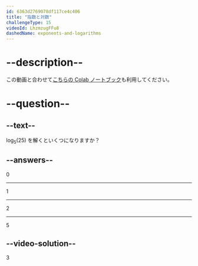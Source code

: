 ```yaml
---
id: 6363d2769078df117ce4c406
title: "指数と対数"
challengeType: 15
videoId: LhzmzugFFu8
dashedName: exponents-and-logarithms
---
```


# --description--

この動画と合わせて<a href="https://colab.research.google.com/drive/1hg7ecxGT20B8HR2mV75HzMylj9SHIWH8?usp=sharing" target="_blank" rel="noopener noreferrer nofollow">こちらの Colab ノートブック</a>も利用してください。

# --question--

## --text--

log<sub>5</sub>(25) を解くといくつになりますか？

## --answers--

0

---

1

---

2

---

5

## --video-solution--

3
